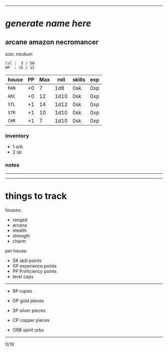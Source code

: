 

---

# _generate name here_
## arcane amazon necromancer
_size: medium_

```
lvl :  3 / 50
HP  : 15 / 15
```

| house | PP | Max |  roll | skills| exp |
|-------|----|-----|-------|-------|-----|
| `RAN` | +0 | 7   | 1d8   | 0sk   | 0xp |
| `ARC` | +0 | 12  | 1d10  | 0sk   | 0xp |
| `STL` | +1 | 14  | 1d12  | 0sk   | 0xp |
| `STR` | +1 | 10  | 1d10  | 0sk   | 0xp |
| `CHR` | +1 | 7   | 1d10  | 0sk   | 0xp |


### inventory
- 1 orb
- 2 sp

### notes

---
---

# things to track

houses:
* ranged
* arcana
* stealth
* strength
* charm

per house:
* SK      skill points
* XP      experience points
* PP      Proficiency points
* level caps

---

* RP      rupies
* GP      gold pieces
* SP      silver pieces
* CP      copper pieces

* ORB     spirit orbs  
---


0/10

